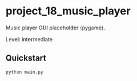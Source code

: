 # project_18_music_player

Music player GUI placeholder (pygame).

Level: intermediate

## Quickstart

```bash
python main.py
```
